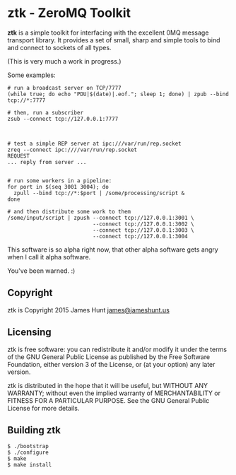ztk - ZeroMQ Toolkit
====================

**ztk** is a simple toolkit for interfacing with the excellent 0MQ
message transport library.  It provides a set of small, sharp and
simple tools to bind and connect to sockets of all types.

(This is very much a work in progress.)

Some examples:

    # run a broadcast server on TCP/7777
    (while true; do echo "PDU|$(date)|.eof."; sleep 1; done) | zpub --bind tcp://*:7777

    # then, run a subscriber
    zsub --connect tcp://127.0.0.1:7777



    # test a simple REP server at ipc:///var/run/rep.socket
    zreq --connect ipc:////var/run/rep.socket
    REQUEST
    ... reply from server ...


    # run some workers in a pipeline:
    for port in $(seq 3001 3004); do
      zpull --bind tcp://*:$port | /some/processing/script &
    done

    # and then distribute some work to them
    /some/input/script | zpush --connect tcp://127.0.0.1:3001 \
                               --connect tcp://127.0.0.1:3002 \
                               --connect tcp://127.0.0.1:3003 \
                               --connect tcp://127.0.0.1:3004

This software is so alpha right now, that other alpha software
gets angry when I call it alpha software.

You've been warned.  :)

Copyright
---------

ztk is Copyright 2015 James Hunt <james@jameshunt.us>

Licensing
---------

ztk is free software: you can redistribute it and/or modify it under
the terms of the GNU General Public License as published by the Free
Software Foundation, either version 3 of the License, or (at your
option) any later version.

ztk is distributed in the hope that it will be useful, but WITHOUT ANY
WARRANTY; without even the implied warranty of MERCHANTABILITY or
FITNESS FOR A PARTICULAR PURPOSE.  See the GNU General Public License
for more details.

Building ztk
------------

    $ ./bootstrap
    $ ./configure
    $ make
    $ make install


